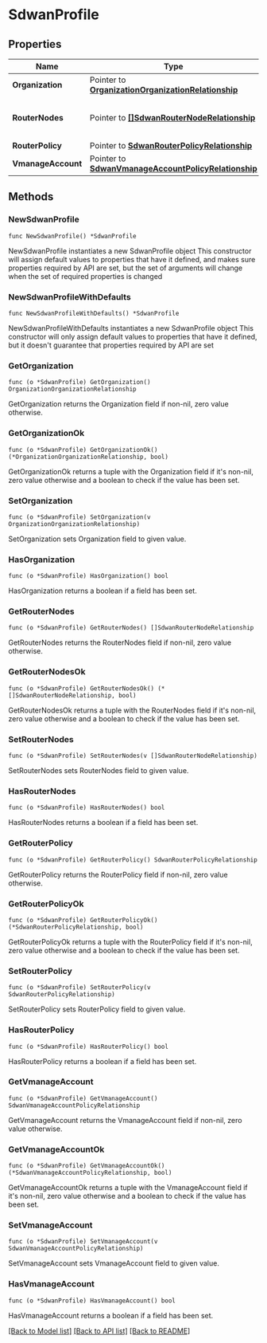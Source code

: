 # SdwanProfile

## Properties

Name | Type | Description | Notes
------------ | ------------- | ------------- | -------------
**Organization** | Pointer to [**OrganizationOrganizationRelationship**](organization.Organization.Relationship.md) |  | [optional] 
**RouterNodes** | Pointer to [**[]SdwanRouterNodeRelationship**](sdwan.RouterNode.Relationship.md) | An array of relationships to sdwanRouterNode resources. | [optional] 
**RouterPolicy** | Pointer to [**SdwanRouterPolicyRelationship**](sdwan.RouterPolicy.Relationship.md) |  | [optional] 
**VmanageAccount** | Pointer to [**SdwanVmanageAccountPolicyRelationship**](sdwan.VmanageAccountPolicy.Relationship.md) |  | [optional] 

## Methods

### NewSdwanProfile

`func NewSdwanProfile() *SdwanProfile`

NewSdwanProfile instantiates a new SdwanProfile object
This constructor will assign default values to properties that have it defined,
and makes sure properties required by API are set, but the set of arguments
will change when the set of required properties is changed

### NewSdwanProfileWithDefaults

`func NewSdwanProfileWithDefaults() *SdwanProfile`

NewSdwanProfileWithDefaults instantiates a new SdwanProfile object
This constructor will only assign default values to properties that have it defined,
but it doesn't guarantee that properties required by API are set

### GetOrganization

`func (o *SdwanProfile) GetOrganization() OrganizationOrganizationRelationship`

GetOrganization returns the Organization field if non-nil, zero value otherwise.

### GetOrganizationOk

`func (o *SdwanProfile) GetOrganizationOk() (*OrganizationOrganizationRelationship, bool)`

GetOrganizationOk returns a tuple with the Organization field if it's non-nil, zero value otherwise
and a boolean to check if the value has been set.

### SetOrganization

`func (o *SdwanProfile) SetOrganization(v OrganizationOrganizationRelationship)`

SetOrganization sets Organization field to given value.

### HasOrganization

`func (o *SdwanProfile) HasOrganization() bool`

HasOrganization returns a boolean if a field has been set.

### GetRouterNodes

`func (o *SdwanProfile) GetRouterNodes() []SdwanRouterNodeRelationship`

GetRouterNodes returns the RouterNodes field if non-nil, zero value otherwise.

### GetRouterNodesOk

`func (o *SdwanProfile) GetRouterNodesOk() (*[]SdwanRouterNodeRelationship, bool)`

GetRouterNodesOk returns a tuple with the RouterNodes field if it's non-nil, zero value otherwise
and a boolean to check if the value has been set.

### SetRouterNodes

`func (o *SdwanProfile) SetRouterNodes(v []SdwanRouterNodeRelationship)`

SetRouterNodes sets RouterNodes field to given value.

### HasRouterNodes

`func (o *SdwanProfile) HasRouterNodes() bool`

HasRouterNodes returns a boolean if a field has been set.

### GetRouterPolicy

`func (o *SdwanProfile) GetRouterPolicy() SdwanRouterPolicyRelationship`

GetRouterPolicy returns the RouterPolicy field if non-nil, zero value otherwise.

### GetRouterPolicyOk

`func (o *SdwanProfile) GetRouterPolicyOk() (*SdwanRouterPolicyRelationship, bool)`

GetRouterPolicyOk returns a tuple with the RouterPolicy field if it's non-nil, zero value otherwise
and a boolean to check if the value has been set.

### SetRouterPolicy

`func (o *SdwanProfile) SetRouterPolicy(v SdwanRouterPolicyRelationship)`

SetRouterPolicy sets RouterPolicy field to given value.

### HasRouterPolicy

`func (o *SdwanProfile) HasRouterPolicy() bool`

HasRouterPolicy returns a boolean if a field has been set.

### GetVmanageAccount

`func (o *SdwanProfile) GetVmanageAccount() SdwanVmanageAccountPolicyRelationship`

GetVmanageAccount returns the VmanageAccount field if non-nil, zero value otherwise.

### GetVmanageAccountOk

`func (o *SdwanProfile) GetVmanageAccountOk() (*SdwanVmanageAccountPolicyRelationship, bool)`

GetVmanageAccountOk returns a tuple with the VmanageAccount field if it's non-nil, zero value otherwise
and a boolean to check if the value has been set.

### SetVmanageAccount

`func (o *SdwanProfile) SetVmanageAccount(v SdwanVmanageAccountPolicyRelationship)`

SetVmanageAccount sets VmanageAccount field to given value.

### HasVmanageAccount

`func (o *SdwanProfile) HasVmanageAccount() bool`

HasVmanageAccount returns a boolean if a field has been set.


[[Back to Model list]](../README.md#documentation-for-models) [[Back to API list]](../README.md#documentation-for-api-endpoints) [[Back to README]](../README.md)


